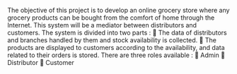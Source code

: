The objective of this project is to develop an online grocery store where any grocery products
can be bought from the comfort of home through the Internet. This system will be a mediator
between distributors and customers.
The system is divided into two parts :
 The data of distributors and branches handled by them and stock availability is
collected.
 The products are displayed to customers according to the availability, and data related
to their orders is stored.
There are three roles available :
 Admin
 Distributor
 Customer

